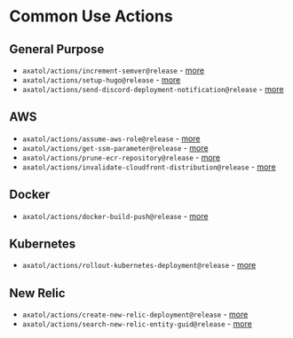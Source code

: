 # Common Use Actions

## General Purpose

- `axatol/actions/increment-semver@release` - [more](./increment-semver)
- `axatol/actions/setup-hugo@release` - [more](./setup-hugo)
- `axatol/actions/send-discord-deployment-notification@release` - [more](./send-discord-deployment-notification)

## AWS

- `axatol/actions/assume-aws-role@release` - [more](./assume-aws-role)
- `axatol/actions/get-ssm-parameter@release` - [more](./get-ssm-parameter)
- `axatol/actions/prune-ecr-repository@release` - [more](./prune-ecr-repository)
- `axatol/actions/invalidate-cloudfront-distribution@release` - [more](./invalidate-cloudfront-distribution/)

## Docker

- `axatol/actions/docker-build-push@release` - [more](./docker-build-push)

## Kubernetes

- `axatol/actions/rollout-kubernetes-deployment@release` - [more](./rollout-kubernetes-deployment)

## New Relic

- `axatol/actions/create-new-relic-deployment@release` - [more](./create-new-relic-deployment)
- `axatol/actions/search-new-relic-entity-guid@release` - [more](./search-new-relic-entity-guid)
